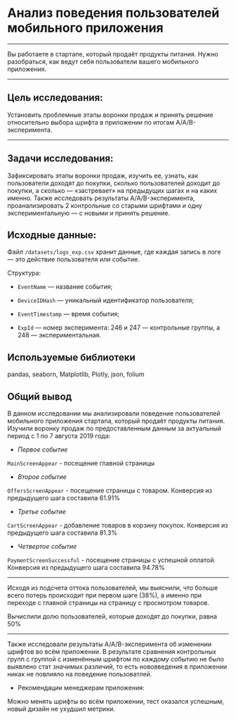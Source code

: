 # Анализ поведения пользователей мобильного приложения

_____

Вы работаете в стартапе, который продаёт продукты питания. Нужно разобраться, как ведут себя пользователи вашего мобильного приложения.   
_____
## Цель исследования:

Установить проблемные этапы воронки продаж и принять решение относительно выбора шрифта в приложении по итогам A/A/B-эксперимента.
_____
## Задачи исследования:

Зафиксировать этапы воронки продаж, изучить ее, узнать, как пользователи доходят до покупки, сколько пользователей доходит до покупки, а сколько — «застревает» на предыдущих шагах и на каких именно. Также исследовать результаты A/A/B-эксперимента, проанализировать 2 контрольные со старыми шрифтами и одну экспериментальную — с новыми и принять решение.

## Исходные данные:

Файл `/datasets/logs_exp.csv` хранит данные, где каждая запись в логе — это действие пользователя или событие.

Структура:

- `EventName` — название события;

- `DeviceIDHash` — уникальный идентификатор пользователя;

- `EventTimestamp` — время события;

- `ExpId` — номер эксперимента: 246 и 247 — контрольные группы, а 248 — экспериментальная.

## Используемые библиотеки

pandas, seaborn, Matplotlib, Plotly, json, folium

## Общий вывод

В данном исследовании мы анализировали поведение пользователей мобильного приложения стартапа, который продаёт продукты питания. Изучили воронку продаж по предоставленным данным за актуальный период с 1 по 7 августа 2019 года:

- *Первое событие*

`MainScreenAppear` - посещение главной страницы

- *Второе событие*

`OffersScreenAppear` - посещение страницы с товаром. Конверсия из предыдущего шага составила 61.91%

- *Третье событие*

`CartScreenAppear` - добавление товаров в корзину покупок. Конверсия из предыдущего шага составила 81.3%

- *Четвертое событие*

`PaymentScreenSuccessful` - посещение страницы с успешной оплатой. Конверсия из предыдущего шага составила 94.78%

_____

Исходя из подсчета оттока пользователей, мы выяснили, что больше всего потерь происходит при первом шаге (38%), а именно при переходе с главной страницы на страницу с просмотром товаров. 

Вычислили долю пользователей, которые доходят до покупки, равна 50%   
_____

Также исследовали результаты A/A/B-эксперимента об изменении шрифтов во всём приложении. В результате сравнения контрольных групп с группой с изменённым шрифтом по каждому событию не было выявлено стат значимых различий, то есть нововведения в приложении никак не повлияло на поведение пользоватлей.

- Рекомендации менеджерам приложения:

Можно менять шрифты во всём приложении, тест оказался успешным, новый дизайн не ухудшил метрики.
